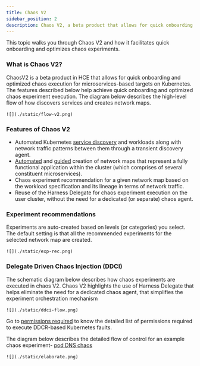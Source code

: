```yaml
---
title: Chaos V2
sidebar_position: 2
description: Chaos V2, a beta product that allows for quick onboarding and optimized chaos execution of experiments.
---
```


This topic walks you through Chaos V2 and how it facilitates quick onboarding and optimizes chaos experiments.

### What is Chaos V2?

ChaosV2 is a beta product in HCE that allows for quick onboarding and optimized chaos execution for microservices-based targets on Kubernetes.
The features described below help achieve quick onboarding and optimized chaos experiment execution.
The diagram below describes the high-level flow of how discovers services and creates network maps.

    ![](./static/flow-v2.png)

### Features of Chaos V2
- Automated Kubernetes [service discovery](/docs/chaos-engineering/features/service-discovery/intro-service-discovery) and workloads along with network traffic patterns between them through a transient discovery agent.
- [Automated](/docs/chaos-engineering/onboarding/guided-onboarding#choose-between-automatic-and-customizable-network-map-creation) and [guided](/docs/chaos-engineering/features/network-maps/intro-network-map#create-a-network-map) creation of network maps that represent a fully functional application within the cluster (which comprises of several constituent microservices).
- Chaos experiment recommendation for a given network map based on the workload specification and its lineage in terms of network traffic.
- Reuse of the Harness Delegate for chaos experiment execution on the user cluster, without the need for a dedicated (or separate) chaos agent.

### Experiment recommendations
Experiments are auto-created based on levels (or categories) you select. The default setting is that all the recommended experiments for the selected network map are created.

    ![](./static/exp-rec.png)

### Delegate Driven Chaos Injection (DDCI)

The schematic diagram below describes how chaos experiments are executed in chaos V2. Chaos V2 highlights the use of Harness Delegate that helps eliminate the need for a dedicated chaos agent, that simplifies the experiment orchestration mechanism

    ![](./static/ddci-flow.png)

Go to [permissions required](/docs/chaos-engineering/features/chaos-v2/permissions) to know the detailed list of permissions required to execute DDCR-based Kubernetes faults.

The diagram below describes the detailed flow of control for an example chaos experiment- [pod DNS chaos](/docs/chaos-engineering/chaos-faults/kubernetes/pod/pod-dns-error)

    ![](./static/elaborate.png)

